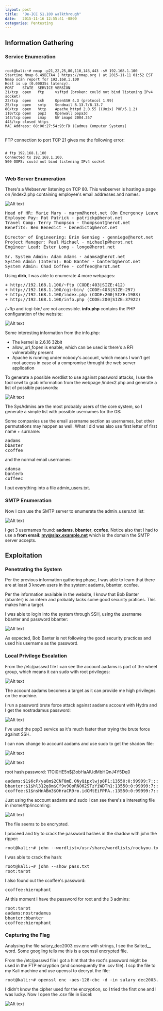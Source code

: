 ```yaml
---
layout: post
title:  "De-ICE S1.100 walkthrough"
date:   2015-11-16 12:55:41 -0800
categories: Pentesting
---
```

## Information Gathering

### Service Enumeration

<pre>
<code>
root@kali:~# nmap -p21,22,25,80,110,143,443 -sV 192.168.1.100
Starting Nmap 6.49BETA4 ( https://nmap.org ) at 2015-11-11 01:52 EST
Nmap scan report for 192.168.1.100
Host is up (0.00035s latency).
PORT    STATE  SERVICE VERSION
21/tcp  open   ftp     vsftpd (broken: could not bind listening IPv4 socket)
22/tcp  open   ssh     OpenSSH 4.3 (protocol 1.99)
25/tcp  open   smtp    Sendmail 8.13.7/8.13.7
80/tcp  open   http    Apache httpd 2.0.55 ((Unix) PHP/5.1.2)
110/tcp open   pop3    Openwall popa3d
143/tcp open   imap    UW imapd 2004.357
443/tcp closed https
MAC Address: 08:00:27:54:93:FD (Cadmus Computer Systems)
</code>
</pre>

FTP connection to port TCP 21 gives me the following error:

<pre>
<code>
# ftp 192.168.1.100
Connected to 192.168.1.100.
500 OOPS: could not bind listening IPv4 socket
</code>
</pre>


### Web Server Enumeration

There's a Webserver listening on TCP 80. This webserver is hosting a page on /index2.php containing employee's email addresses and names:

![Alt text](/images/screen1.png)

<pre>
Head of HR: Marie Mary - marym@herot.net (On Emergency Leave)
Employee Pay: Pat Patrick - patrickp@herot.net
Travel Comp: Terry Thompson - thompsont@herot.net
Benefits: Ben Benedict - benedictb@herot.net

Director of Engineering: Erin Gennieg - genniege@herot.net
Project Manager: Paul Michael - michaelp@herot.net
Engineer Lead: Ester Long - longe@herot.net

Sr. System Admin: Adam Adams - adamsa@herot.net
System Admin (Intern): Bob Banter - banterb@herot.net
System Admin: Chad Coffee - coffeec@herot.net
</pre>

Using <b>dirb</b>, I was able to enumerate 4 more webpages:

<pre>
+ http://192.168.1.100/~ftp (CODE:403|SIZE:412)
+ http://192.168.1.100/cgi-bin/ (CODE:403|SIZE:297)
+ http://192.168.1.100/index.php (CODE:200|SIZE:1983)
+ http://192.168.1.100/info.php (CODE:200|SIZE:37922)
</pre>

/~ftp and /cgi-bin/ are not accessible. <b>info.php</b> contains the PHP configuration of the website:

![Alt text](/images/screen2.png)

Some interesting information from the info.php:

- The kernel is 2.6.16 32bit
- allow_url_fopen is enable, which can be used is there's a RFI vulnerability present
- Apache is running under nobody's account, which means I won't get root access in case of a compromise throught the web server application

To generate a possible wordlist to use against password attacks, I use the tool cewl to grab information from the webpage /index2.php and generate a list of possible passwords:

![Alt text](/images/screen3.png)

The SysAdmins are the most probably users of the core system, so I generate a simple list with possible usernames for the OS:

Some companies use the email username section as usernames, but other permutations may happen as well. What I did was also use first letter of first name + surname:

<pre>
aadams
bbanter
ccoffee
</pre>

and the normal email usernames:

<pre>
adamsa
banterb
coffeec
</pre>

I put everything into a file admin_users.txt.

### SMTP Enumeration

Now I can use the SMTP server to enumerate the admin_users.txt list:

![Alt text](/images/screen4.png)

I get 3 usernames found: <b>aadams</b>, <b>bbanter</b>, <b>ccofee</b>. Notice also that I had to use a <b>from email: my@slax.example.net</b> which is the domain the SMTP server accepts.

## Exploitation

### Penetrating the System

Per the previous information gathering phase, I was able to learn that there are at least 3 known users in the system: aadams, bbanter, ccofee.

Per the information available in the website, I know that Bob Banter (bbanter) is an intern and probably lacks some good security pratices. This makes him a target.

I was able to login into the system through SSH, using the username bbanter and password bbanter:

![Alt text](/images/screen5.png)

As expected, Bob Banter is not following the good security practices and used his username as the password.

### Local Privilege Escalation

From the /etc/passwd file I can see the account aadams is part of the wheel group, which means it can sudo with root privileges:

![Alt text](/images/screen6.png)

The account aadams becomes a target as it can provide me high privileges on the machine.

I run a password brute force attack against aadams account with Hydra and I get the nostradamus password:

![Alt text](/images/screen7.png)

I've used the pop3 service as it's much faster than trying the brute force against SSH.


I can now change to account aadams and use sudo to get the shadow file:

![Alt text](/images/screen8.png)

![Alt text](/images/screen9.png)

root hash password: $1$TOi0HE5n$j3obHaAlUdMbHQnJ4Y5Dq0

<pre>
aadams:$1$6cP/ya8m$2CNF8mE.ONyQipxlwjp8P1:13550:0:99999:7:::
bbanter:$1$hl312g8m$Cf9v9OoRN062STzYiWDTh1:13550:0:99999:7:::
ccoffee:$1$nsHnABm3$OHraCR9ro.idCMtEiFPPA.:13550:0:99999:7:::
</pre>


Just using the account aadams and sudo I can see there's a interesting file in /home/ftp/incoming:

![Alt text](/images/screen10.png)

The file seems to be encrypted.

I proceed and try to crack the password hashes in the shadow with john the ripper:

<pre>
root@kali:~# john --wordlist=/usr/share/wordlists/rockyou.txt pass.txt
</pre>

I was able to crack the hash:

<pre>
root@kali:~# john --show pass.txt 
root:tarot
</pre>

I also found out the ccoffee's password:
<pre>
ccoffee:hierophant
</pre>

At this moment I have the password for root and the 3 admins:

<pre>
root:tarot
aadams:nostradamus
bbanter:bbanter
ccoffee:hierophant
</pre>

### Capturing the Flag

Analysing the file salary_dec2003.csv.enc with strings, I see the Salted__ word. Some googling tells me this is a openssl encrypted file. 

From the /etc/passwd file I got a hint that the root's password might be used in the FTP encryption (and consequently the .csv file). I scp the file to my Kali machine and use openssl to decrypt the file:

<pre>
root@kali:~# openssl enc -aes-128-cbc -d -in salary_dec2003.csv.enc -out salary_dec2003.csv -k tarot
</pre>

I didn't know the cipher used for the encryption, so I tried the first one and I was lucky. Now I open the .csv file in Excel:

![Alt text](/images/screen11.png)
